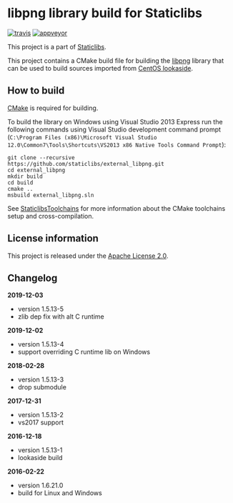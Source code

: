 libpng library build for Staticlibs
===================================

[![travis](https://travis-ci.org/staticlibs/external_libpng.svg?branch=master)](https://travis-ci.org/staticlibs/external_libpng)
[![appveyor](https://ci.appveyor.com/api/projects/status/github/staticlibs/external_libpng?svg=true)](https://ci.appveyor.com/project/staticlibs/external-libpng)

This project is a part of [Staticlibs](http://staticlibs.net/).

This project contains a CMake build file for building the [libpng](http://www.libpng.org/pub/png/libpng.html) library that
can be used to build sources imported from [CentOS lookaside](https://github.com/staticlibs/lookaside_libpng.git).

How to build
------------

[CMake](http://cmake.org/) is required for building.

To build the library on Windows using Visual Studio 2013 Express run the following commands using
Visual Studio development command prompt 
(`C:\Program Files (x86)\Microsoft Visual Studio 12.0\Common7\Tools\Shortcuts\VS2013 x86 Native Tools Command Prompt`):

    git clone --recursive https://github.com/staticlibs/external_libpng.git
    cd external_libpng
    mkdir build
    cd build
    cmake ..
    msbuild external_libpng.sln

See [StaticlibsToolchains](https://github.com/staticlibs/wiki/wiki/StaticlibsToolchains) for 
more information about the CMake toolchains setup and cross-compilation.

License information
-------------------

This project is released under the [Apache License 2.0](http://www.apache.org/licenses/LICENSE-2.0).

Changelog
---------

**2019-12-03**

 * version 1.5.13-5
 * zlib dep fix with alt C runtime

**2019-12-02**

 * version 1.5.13-4
 * support overriding C runtime lib on Windows

**2018-02-28**
 * version 1.5.13-3
 * drop submodule

**2017-12-31**
 * version 1.5.13-2
 * vs2017 support

**2016-12-18**

 * version 1.5.13-1
 * lookaside build

**2016-02-22**

 * version 1.6.21.0
 * build for Linux and Windows
